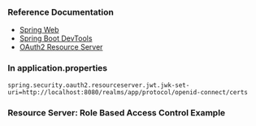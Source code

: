 ### Reference Documentation
* [Spring Web](https://docs.spring.io/spring-boot/docs/3.0.0/reference/htmlsingle/#web)
* [Spring Boot DevTools](https://docs.spring.io/spring-boot/docs/3.0.0/reference/htmlsingle/#using.devtools)
* [OAuth2 Resource Server](https://docs.spring.io/spring-boot/docs/3.0.0/reference/htmlsingle/#web.security.oauth2.server)

### In application.properties
```
spring.security.oauth2.resourceserver.jwt.jwk-set-uri=http://localhost:8080/realms/app/protocol/openid-connect/certs
```

### Resource Server: Role Based Access Control Example
